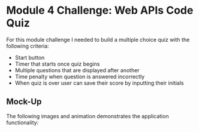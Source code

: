 # Module 4 Challenge: Web APIs Code Quiz 

For this module challenge I needed to build a multiple choice quiz with the following criteria: 
* Start button 
* Timer that starts once quiz begins 
* Multiple questions that are displayed after another 
* Time penalty when question is answered incorrectly 
* When quiz is over user can save their score by inputting their initials 

## Mock-Up 

The following images and animation demonstrates the application functionality: 
